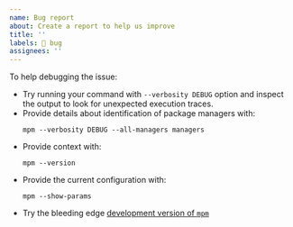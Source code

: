 ```yaml
---
name: Bug report
about: Create a report to help us improve
title: ''
labels: 🐛 bug
assignees: ''
---
```


To help debugging the issue:

- Try running your command with `--verbosity DEBUG` option and inspect the output to look for unexpected execution traces.
- Provide details about identification of package managers with:
  ```
  mpm --verbosity DEBUG --all-managers managers
  ```
- Provide context with:
  ```
  mpm --version
  ```
- Provide the current configuration with:
  ```
  mpm --show-params
  ```
- Try the bleeding edge [development version of `mpm`](https://kdeldycke.github.io/meta-package-manager/development.html#setup-environment)
